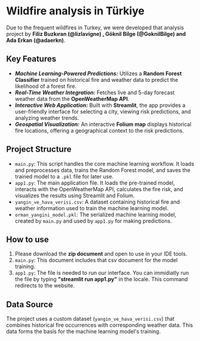 # Wildfire analysis in Türkiye
Due to the frequent wildfires in Turkey, we were developed that analysis project by **Filiz Buzkıran (@lizlavigne) ,  Göknil Bilge (@GoknilBilge) and Ada Erkan (@adaerkn)**.


## Key Features

* ***Machine Learning-Powered Predictions:*** Utilizes a **Random Forest Classifier** trained on historical fire and weather data to predict the likelihood of a forest fire.
* ***Real-Time Weather Integration:*** Fetches live and 5-day forecast weather data from the **OpenWeatherMap API**.
* ***Interactive Web Application:*** Built with **Streamlit**, the app provides a user-friendly interface for selecting a city, viewing risk predictions, and analyzing weather trends.
* ***Geospatial Visualization:*** An interactive **Folium map** displays historical fire locations, offering a geographical context to the risk predictions.


## Project Structure

* `main.py`: This script handles the core machine learning workflow. It loads and preprocesses data, trains the Random Forest model, and saves the trained model to a `.pkl` file for later use.
* `app1.py`: The main application file. It loads the pre-trained model, interacts with the OpenWeatherMap API, calculates the fire risk, and visualizes the results using Streamlit and Folium.
* `yangin_ve_hava_verisi.csv`: A dataset containing historical fire and weather information used to train the machine learning model.
* `orman_yangini_model.pkl`: The serialized machine learning model, created by `main.py` and used by `app1.py` for making predictions.


## How to use

1. Please download the **zip document** and open to use in your IDE tools.
2. `main.py`: This document includes that csv document for the model training.
3. `app1.py`: The file is needed to run our interface. You can immidiatly run the file by typing **"streamlit run app1.py"** in the locale. This command redirects to the website.

## Data Source

The project uses a custom dataset (`yangin_ve_hava_verisi.csv`) that combines historical fire occurrences with corresponding weather data. This data forms the basis for the machine learning model's training.

